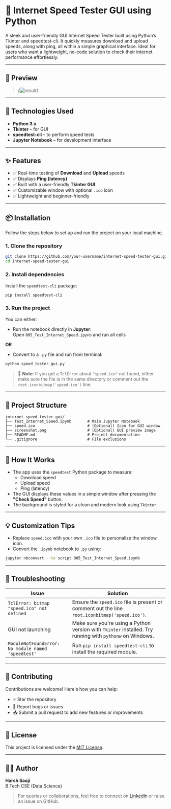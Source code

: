 
# 🚀 Internet Speed Tester GUI using Python

A sleek and user-friendly GUI Internet Speed Tester built using Python’s Tkinter and speedtest-cli. It quickly measures download and upload speeds, along with ping, all within a simple graphical interface. Ideal for users who want a lightweight, no-code solution to check their internet performance effortlessly.


---

## 📸 Preview

> *(![result](https://github.com/user-attachments/assets/cdaf37b6-c2f5-4aea-9a80-3a8dc24526c4))*

---

## 🧰 Technologies Used

- **Python 3.x**
- **Tkinter** – for GUI
- **speedtest-cli** – to perform speed tests
- **Jupyter Notebook** – for development interface

---

## ✨ Features

- ✅ Real-time testing of **Download** and **Upload** speeds
- ✅ Displays **Ping (latency)**
- ✅ Built with a user-friendly **Tkinter GUI**
- ✅ Customizable window with optional `.ico` icon
- ✅ Lightweight and beginner-friendly

---

## 📦 Installation

Follow the steps below to set up and run the project on your local machine.

### 1. Clone the repository

```bash
git clone https://github.com/your-username/internet-speed-tester-gui.git
cd internet-speed-tester-gui
```

### 2. Install dependencies

Install the `speedtest-cli` package:

```bash
pip install speedtest-cli
```

### 3. Run the project

You can either:
- Run the notebook directly in **Jupyter**:  
  Open `005_Test_Internet_Speed.ipynb` and run all cells

**OR**

- Convert to a `.py` file and run from terminal:

```bash
python speed_tester_gui.py
```

> 📌 **Note**: If you get a `TclError` about `"speed.ico"` not found, either make sure the file is in the same directory or comment out the `root.iconbitmap('speed.ico')` line.

---

## 📁 Project Structure

```
internet-speed-tester-gui/
├── Test_Internet_Speed.ipynb       # Main Jupyter Notebook
├── speed.ico                       # (Optional) Icon for GUI window
├── screenshot.png                  # (Optional) GUI preview image
├── README.md                       # Project documentation
└── .gitignore                      # File exclusions
```

---

## 🧠 How It Works

- The app uses the `speedtest` Python package to measure:
  - Download speed
  - Upload speed
  - Ping (latency)
- The GUI displays these values in a simple window after pressing the **"Check Speed"** button.
- The background is styled for a clean and modern look using `Tkinter`.

---

## 💡 Customization Tips

- Replace `speed.ico` with your own `.ico` file to personalize the window icon.
- Convert the `.ipynb` notebook to `.py` using:

```bash
jupyter nbconvert --to script 005_Test_Internet_Speed.ipynb
```

---

## 🔧 Troubleshooting

| Issue | Solution |
|-------|----------|
| `TclError: bitmap "speed.ico" not defined` | Ensure the `speed.ico` file is present or comment out the line `root.iconbitmap('speed.ico')`. |
| GUI not launching | Make sure you're using a Python version with `Tkinter` installed. Try running with `pythonw` on Windows. |
| `ModuleNotFoundError: No module named 'speedtest'` | Run `pip install speedtest-cli` to install the required module. |

---

## 🤝 Contributing

Contributions are welcome! Here's how you can help:

- ⭐ Star the repository
- 🐞 Report bugs or issues
- 📥 Submit a pull request to add new features or improvements

---

## 📄 License

This project is licensed under the [MIT License](LICENSE).

---

## 🙋‍♂️ Author

**Harsh Saoji**  
 B.Tech CSE (Data Science) 

> For queries or collaborations, feel free to connect on [LinkedIn](https://linkedin.com) or raise an issue on GitHub.
